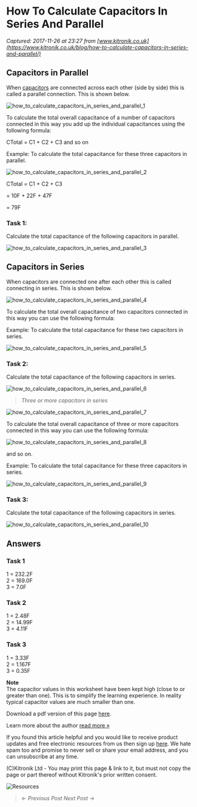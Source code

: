# How To Calculate Capacitors In Series And Parallel

_Captured: 2017-11-26 at 23:27 from [www.kitronik.co.uk](https://www.kitronik.co.uk/blog/how-to-calculate-capacitors-in-series-and-parallel/)_

## Capacitors in Parallel

When [capacitors](https://www.kitronik.co.uk/components/capacitors.html) are connected across each other (side by side) this is called a parallel connection. This is shown below.

![how_to_calculate_capacitors_in_series_and_parallel_1](https://www.kitronik.co.uk/wp/wp-content/uploads/2014/01/how_to_calculate_capacitors_in_series_and_parallel_1.jpg)

To calculate the total overall capacitance of a number of capacitors connected in this way you add up the individual capacitances using the following formula:

CTotal = C1 + C2 + C3 and so on

Example: To calculate the total capacitance for these three capacitors in parallel.

![how_to_calculate_capacitors_in_series_and_parallel_2](https://www.kitronik.co.uk/wp/wp-content/uploads/2014/01/how_to_calculate_capacitors_in_series_and_parallel_2.jpg)

CTotal = C1 + C2 + C3

= 10F + 22F + 47F

= 79F

### Task 1:

Calculate the total capacitance of the following capacitors in parallel.

![how_to_calculate_capacitors_in_series_and_parallel_3](https://www.kitronik.co.uk/wp/wp-content/uploads/2014/01/how_to_calculate_capacitors_in_series_and_parallel_3.jpg)

## Capacitors in Series

When capacitors are connected one after each other this is called connecting in series. This is shown below.

![how_to_calculate_capacitors_in_series_and_parallel_4](https://www.kitronik.co.uk/wp/wp-content/uploads/2014/01/how_to_calculate_capacitors_in_series_and_parallel_4.jpg)

To calculate the total overall capacitance of two capacitors connected in this way you can use the following formula:

Example: To calculate the total capacitance for these two capacitors in series.

![how_to_calculate_capacitors_in_series_and_parallel_5](https://www.kitronik.co.uk/wp/wp-content/uploads/2014/01/how_to_calculate_capacitors_in_series_and_parallel_5-560x85.jpg)

### Task 2:

Calculate the total capacitance of the following capacitors in series.

![how_to_calculate_capacitors_in_series_and_parallel_6](https://www.kitronik.co.uk/wp/wp-content/uploads/2014/01/how_to_calculate_capacitors_in_series_and_parallel_6-560x284.jpg)

> _Three or more capacitors in series_

![how_to_calculate_capacitors_in_series_and_parallel_7](https://www.kitronik.co.uk/wp/wp-content/uploads/2014/01/how_to_calculate_capacitors_in_series_and_parallel_7.jpg)

To calculate the total overall capacitance of three or more capacitors connected in this way you can use the following formula:

![how_to_calculate_capacitors_in_series_and_parallel_8](https://www.kitronik.co.uk/wp/wp-content/uploads/2014/01/how_to_calculate_capacitors_in_series_and_parallel_8.jpg)

and so on.

Example: To calculate the total capacitance for these three capacitors in series.

![how_to_calculate_capacitors_in_series_and_parallel_9](https://www.kitronik.co.uk/wp/wp-content/uploads/2014/01/how_to_calculate_capacitors_in_series_and_parallel_9.jpg)

### Task 3:

Calculate the total capacitance of the following capacitors in series.

![how_to_calculate_capacitors_in_series_and_parallel_10](https://www.kitronik.co.uk/wp/wp-content/uploads/2014/01/how_to_calculate_capacitors_in_series_and_parallel_10-560x731.jpg)

## Answers

### Task 1

1 = 232.2F  
2 = 169.0F  
3 = 7.0F

### Task 2

1 = 2.48F  
2 = 14.99F  
3 = 4.11F

### Task 3

1 = 3.33F  
2 = 1.167F  
3 = 0.35F

**Note**  
The capacitor values in this worksheet have been kept high (close to or greater than one). This is to simplify the learning experience. In reality typical capacitor values are much smaller than one.

Download a pdf version of this page [here](https://www.kitronik.co.uk/pdf/How_to_calculate_capacitors_in_series_and_parallel.pdf).

Learn more about the author [read more »](https://www.kitronik.co.uk/about/geoff-hampson/)

If you found this article helpful and you would like to receive product updates and free electronic resources from us then sign up [here](http://eepurl.com/e6BGI). We hate spam too and promise to never sell or share your email address, and you can unsubscribe at any time.

(C)Kitronik Ltd - You may print this page & link to it, but must not copy the page or part thereof without Kitronik's prior written consent.

![Resources](https://www.kitronik.co.uk/img/banners/resources.png)

> _<- Previous Post Next Post ->_
